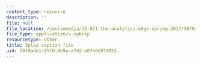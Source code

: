 ```yaml
---
content_type: resource
description: ''
file: null
file_location: /coursemedia/15-071-the-analytics-edge-spring-2017/58f0ade185f08b9aa7d2e07e0e974853_n19qLvOY-rc.srt
file_type: application/x-subrip
resourcetype: Other
title: 3play caption file
uid: 58f0ade1-85f0-8b9a-a7d2-e07e0e974853
---
```

